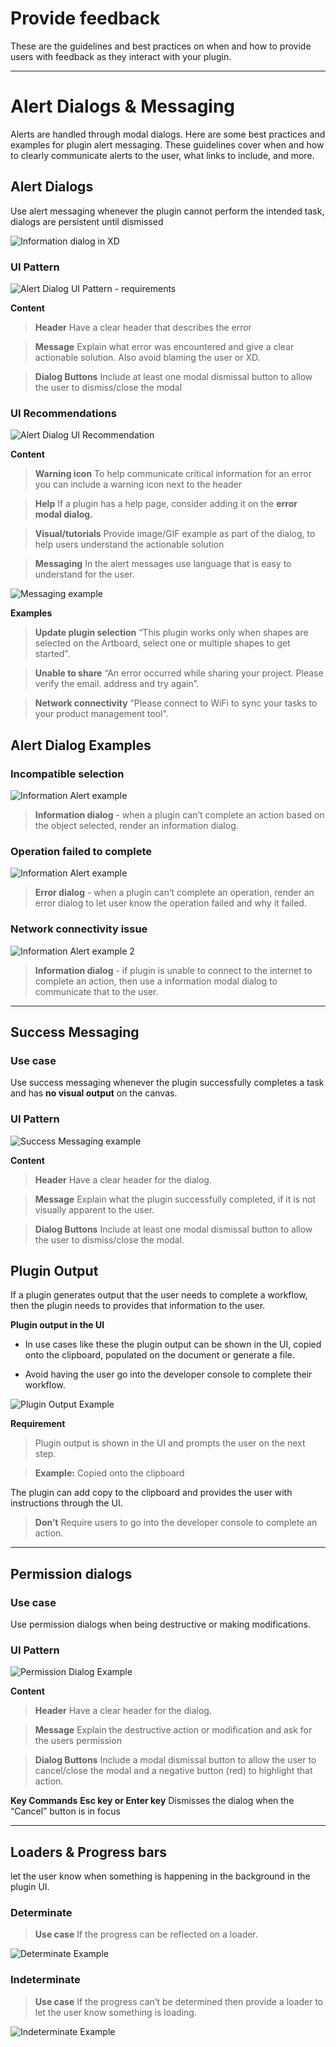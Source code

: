 
# **Provide feedback**

These are the guidelines and best practices on when and how to provide users with feedback as they interact with your plugin.

----------
# **Alert Dialogs & Messaging**

Alerts are handled through modal dialogs. Here are some best practices and examples for plugin alert messaging. These guidelines cover when and how to clearly communicate alerts to the user, what links to include, and more. 


## **Alert Dialogs**

Use alert messaging whenever the plugin cannot perform the intended task, dialogs are persistent until dismissed

![Information dialog in XD](../ux_images/Information_Dialog_Xd_example.png)

### **UI Pattern**

![Alert Dialog UI Pattern - requirements](../ux_images/Alert_Requirements.png)

**Content**

> **Header** 
Have a clear header that describes the error

> **Message**
Explain what error was encountered and give a clear actionable solution. Also avoid blaming the user or XD. 

> **Dialog Buttons**
Include at least one modal dismissal button to allow the user to dismiss/close the modal


### **UI Recommendations**

![Alert Dialog UI Recommendation](../ux_images/Alert_Recommendations.png)

**Content**

> **Warning icon**
> To help communicate critical information for an error you can include a warning icon next to the header

> **Help**
> If a plugin has a help page, consider adding it on the **error modal dialog.**

> **Visual/tutorials**
> Provide image/GIF example as part of the dialog, to help users understand the actionable solution 

> **Messaging**
> In the alert messages use language that is easy to understand for the user. 


![Messaging example](../ux_images/Messaging_example.png)

**Examples**

> **Update plugin selection** 
> “This plugin works only when shapes are selected on the Artboard, select one or multiple shapes to get started”.

> **Unable to share**
> “An error occurred while sharing your project. Please verify the email. address and try again”.

> **Network connectivity** 
> “Please connect to WiFi to sync your tasks to your product management tool”.


## Alert Dialog Examples

### **Incompatible selection**

![Information Alert example](../ux_images/Alert_Information_example.png)

> **Information dialog** - when a plugin can’t complete an action based on the object selected, render an information dialog. 


### **Operation failed to complete**

![Information Alert example](../ux_images/Error_alert_example.png)

> **Error dialog** - when a plugin can’t complete an operation, render an error dialog to let user know the operation failed and why it failed.


### **Network connectivity issue**

![Information Alert example 2](../ux_images/Alert_Information_example_2.png)

> **Information dialog** - if plugin is unable to connect to the internet to complete an action, then use a information modal dialog to communicate that to the user.



----------
## Success Messaging

### **Use case**

Use success messaging whenever the plugin successfully completes a task and has **no visual output** on the canvas.

### **UI Pattern**

![Success Messaging example](../ux_images/Success_message_example.png)

**Content**

> **Header** 
> Have a clear header for the dialog. 

> **Message**
> Explain what the plugin successfully completed, if it is not visually apparent to the user.

> **Dialog Buttons**
> Include at least one modal dismissal button to allow the user to dismiss/close the modal.


## Plugin Output

If a plugin generates output that the user needs to complete a workflow, then the plugin needs to provides that information to the user.

**Plugin output in the UI**

- In use cases like these the plugin output can be shown in the UI, copied onto the clipboard, populated on the document or generate a file. 

- Avoid having the user go into the developer console to complete their workflow.

![Plugin Output Example](../ux_images/Plugin_output.png)

**Requirement**
> Plugin output is shown in the UI and prompts the user on the next step.

> **Example:** Copied onto the clipboard 

The plugin can add copy to the clipboard and provides the user with instructions through the UI.

> **Don’t**
Require users to go into the developer console to complete an action. 

----------
## Permission dialogs

### **Use case**

Use permission dialogs when being destructive or making modifications.

### **UI Pattern**

![Permission Dialog Example](../ux_images/Permission_dialog_example.png)


**Content**

> **Header** 
Have a clear header for the dialog. 

> **Message**
Explain the destructive action or modification and ask for the users permission

> **Dialog Buttons**
Include a modal dismissal button to allow the user to cancel/close the modal and a negative button (red) to highlight that action. 

**Key Commands**
**Esc key or Enter key**
Dismisses the dialog when the “Cancel” button is in focus


----------
## Loaders & Progress bars

let the user know when something is happening in the background in the plugin UI. 


### **Determinate**

> **Use case**
If the progress can be reflected on a loader. 

![Determinate Example](../ux_images/Determinate_loader_example.png)



### **Indeterminate**

> **Use case**
If the progress can’t be determined then provide a loader to let the user know something is loading.

![Indeterminate Example](../ux_images/Indeterminate_loader_example.png)

